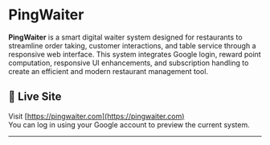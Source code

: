 # PingWaiter

**PingWaiter** is a smart digital waiter system designed for restaurants to streamline order taking, customer interactions, and table service through a responsive web interface. This system integrates Google login, reward point computation, responsive UI enhancements, and subscription handling to create an efficient and modern restaurant management tool.

## 🔗 Live Site

Visit [https://pingwaiter.com](https://pingwaiter.com)  
You can log in using your Google account to preview the current system.

---

